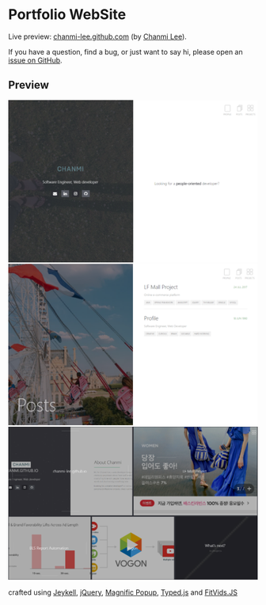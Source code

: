 # Portfolio WebSite

Live preview: [chanmi-lee.github.com](https://chanmi-lee.github.io/) (by [Chanmi Lee](https://github.com/chanmi-lee)).

If you have a question, find a bug, or just want to say hi, please open an [issue on GitHub](https://github.com/chanmi-lee).

## Preview
![screenshot of Home](/images/home-image.png)
![screenshot of posts](/images/home-posts.png)
![screenshot of project](/images/home-project.png)

crafted using [Jeykell](https://jekyllrb.com/), [jQuery](https://jquery.com/), [Magnific Popup](http://dimsemenov.com/plugins/magnific-popup/), [Typed.js](https://mattboldt.com/typed.js/) and [FitVids.JS](http://fitvidsjs.com/)